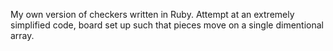 My own version of checkers written in Ruby. Attempt at an extremely simplified code, board set up such that pieces move on a single dimentional array.
